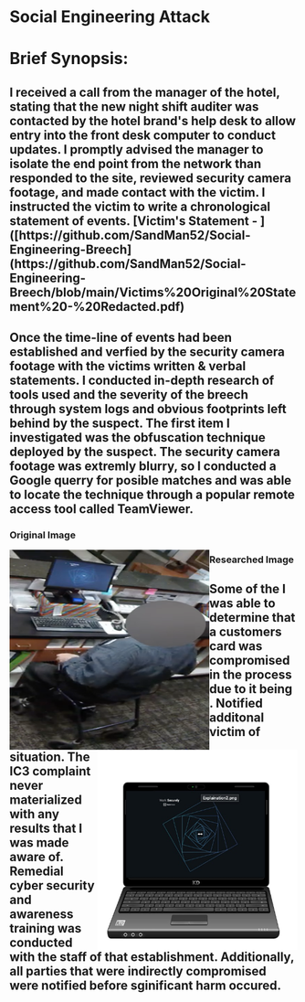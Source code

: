 # Social Engineering Attack
<div>
<div>
<h1>Brief Synopsis:</h1> 
<h2>I received a call from the manager of the hotel, stating that the new night shift auditer was contacted by the hotel brand's help desk to allow entry into the front desk computer to conduct updates. I promptly advised the manager to isolate the end point from the network than responded to the site, reviewed security camera footage, and made contact with the victim. I instructed the victim to write a chronological statement of events. [Victim's Statement - ]([https://github.com/SandMan52/Social-Engineering-Breech](https://github.com/SandMan52/Social-Engineering-Breech/blob/main/Victims%20Original%20Statement%20-%20Redacted.pdf)</h2>
</div>
<div>
<h2>Once the time-line of events had been established and verfied by the security camera footage with the victims written & verbal statements. I conducted in-depth research of tools used and the severity of the breech through system logs and obvious footprints left behind by the suspect. The first item I investigated was the obfuscation technique deployed by the suspect. The security camera footage was extremly blurry, so I conducted a Google querry for posible matches and was able to locate the technique through a popular remote access tool called TeamViewer.</h2>
  </div>
  <div>
<h3>Original Image</h3><img align="left" src="https://github.com/SandMan52/Social-Engineering-Breech/blob/main/TeamViewer%20Obfusication%20Employed.png" alt="Original Obfuscation Technique" width="350" height="350"><h3>Researched Image</h3><img align="right" src="https://github.com/SandMan52/Social-Engineering-Breech/blob/main/Privacy%20Screansaver%20Used%20for%20Obfuscation.jpg" alt="Researched Obfuscation Technique" width="350" height="350"/>
  </div>
<div>
<h2>Some of the  I was able to determine that a customers card was compromised in the process due to it being  . Notified additonal victim of situation. The IC3 complaint never materialized with any results that I was made aware of. Remedial cyber security and awareness training was conducted with the staff of that establishment. Additionally, all parties that were indirectly compromised were notified before sginificant harm occured.</h2>
</div>
</div>
